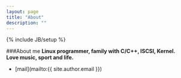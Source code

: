 ```yaml
---
layout: page
title: "About"
description: ""
---
```

{% include JB/setup %}


###About me
**Linux programmer, family with C/C++, ISCSI, Kernel.**   
**Love music, sport and life.**   

+ [mail](mailto:{{ site.author.email }})

